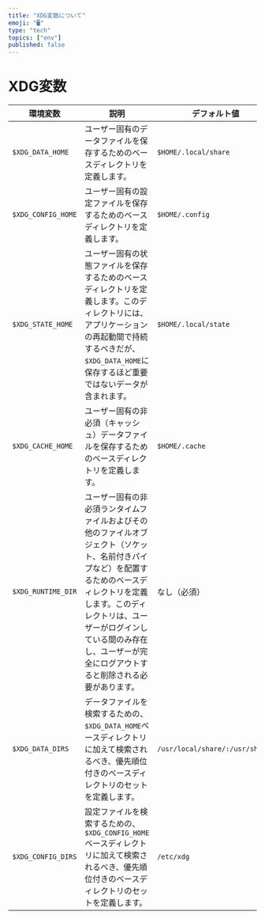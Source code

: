 ```yaml
---
title: "XDG変数について"
emoji: "🖥️"
type: "tech"
topics: ["env"]
published: false
---
```


# XDG変数

| 環境変数 | 説明 | デフォルト値 |
|---|---|---|
| `$XDG_DATA_HOME` | ユーザー固有のデータファイルを保存するためのベースディレクトリを定義します。 | `$HOME/.local/share` |
| `$XDG_CONFIG_HOME` | ユーザー固有の設定ファイルを保存するためのベースディレクトリを定義します。 | `$HOME/.config` |
| `$XDG_STATE_HOME` | ユーザー固有の状態ファイルを保存するためのベースディレクトリを定義します。このディレクトリには、アプリケーションの再起動間で持続するべきだが、`$XDG_DATA_HOME`に保存するほど重要ではないデータが含まれます。 | `$HOME/.local/state` |
| `$XDG_CACHE_HOME` | ユーザー固有の非必須（キャッシュ）データファイルを保存するためのベースディレクトリを定義します。 | `$HOME/.cache` |
| `$XDG_RUNTIME_DIR` | ユーザー固有の非必須ランタイムファイルおよびその他のファイルオブジェクト（ソケット、名前付きパイプなど）を配置するためのベースディレクトリを定義します。このディレクトリは、ユーザーがログインしている間のみ存在し、ユーザーが完全にログアウトすると削除される必要があります。 | なし（必須） |
| `$XDG_DATA_DIRS` | データファイルを検索するための、`$XDG_DATA_HOME`ベースディレクトリに加えて検索されるべき、優先順位付きのベースディレクトリのセットを定義します。 | `/usr/local/share/:/usr/share/` |
| `$XDG_CONFIG_DIRS` | 設定ファイルを検索するための、`$XDG_CONFIG_HOME`ベースディレクトリに加えて検索されるべき、優先順位付きのベースディレクトリのセットを定義します。 | `/etc/xdg` |

